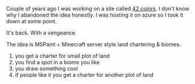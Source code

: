Couple of years ago I was working on a site called [42 colors](https://github.com/joshuawootonn/42colors-v0). I don't know why I abandoned the idea honestly. I was hosting it on azure so I took it down at some point. 

It's back. With a vengeance. 

The idea is MSPaint + Minecraft server style land chartering & biomes. 

1. you get a charter for small plot of land
2. you find a spot in a biome you like
3. you draw something cool
4. if people like it you get a charter for another plot of land
